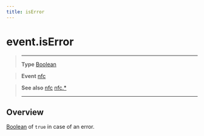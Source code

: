 ```yaml
---
title: isError
---
```

# event.isError

> --------------------- ------------------------------------------------------------------------------------------
> __Type__              [Boolean](https://docs.coronalabs.com/api/type/Boolean.html)

> __Event__             [nfc](/plugin/nfc/event/nfc/)

> __See also__          [nfc](/plugin/nfc/event/nfc/)
>						[nfc.*](/plugin/nfc/)
> --------------------- ------------------------------------------------------------------------------------------

## Overview

[Boolean](https://docs.coronalabs.com/api/type/Boolean.html) of `true` in case of an error.